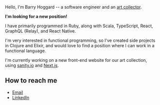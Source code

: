 Hello, I'm Barry Hoggard -- a software engineer and an [art collector](https://www.hoggardwagner.org/).

**I'm looking for a new position!**

I have primarily programmed in Ruby, along with Scala, TypeScript, React, GraphQL (Relay), and React Native.

I'm very interested in functional programming, so I've created side projects in Clojure and Elixir, and would love to find a position where I can work in a functional language.

I'm currently working on a new front-end website for our art collection, using [sanity.io](https://www.sanity.io/) and [Next.js](https://nextjs.org/).

## How to reach me

* [Email](bhoggard@gmail.com)
* [LinkedIn](https://www.linkedin.com/in/barry-hoggard/)

<!--
**bhoggard/bhoggard** is a ✨ _special_ ✨ repository because its `README.md` (this file) appears on your GitHub profile.

Here are some ideas to get you started:

- 🔭 I’m currently working on ...
- 🌱 I’m currently learning ...
- 👯 I’m looking to collaborate on ...
- 🤔 I’m looking for help with ...
- 💬 Ask me about ...
- 📫 How to reach me: ...
- 😄 Pronouns: ...
- ⚡ Fun fact: ...
-->
